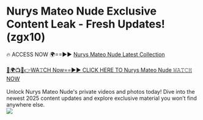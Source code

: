 # Nurys Mateo Nude Exclusive Content Leak - Fresh Updates! (zgx10)

🔥 ACCESS NOW 🌍==►► <a href="https://tinyurl.com/yc657z5k" rel="nofollow">Nurys Mateo Nude Latest Collection</a>
<br><br>
[🔴🌍📺📱👉WA𝚃CH Now==►► CLICK HERE TO Nurys Mateo Nude 𝚆𝙰𝚃𝙲𝙷 NOW](https://tinyurl.com/yc657z5k)
<br><br>
Unlock Nurys Mateo Nude's private videos and photos today! Dive into the newest 2025 content updates and explore exclusive material you won’t find anywhere else.
<br>
<a href="https://tinyurl.com/yc657z5k" rel="nofollow" data-target="animated-image.originalLink"><img src="https://camo.githubusercontent.com/8a4f000d20f83aca3bf7ec5f350d767afa0574a8a352519fd8cfa583a6f93a33/68747470733a2f2f692e696d6775722e636f6d2f644a486b345a712e676966" data-canonical-src="https://i.imgur.com/dJHk4Zq.gif" style="max-width: 100%; display: inline-block;" data-target="animated-image.originalImage"></a>
<br>
